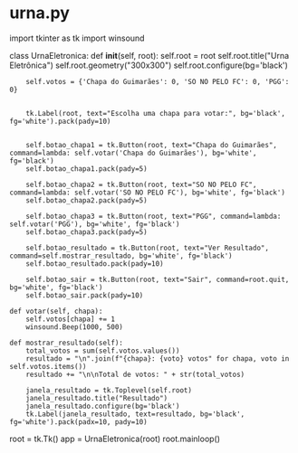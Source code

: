# urna.py
import tkinter as tk
import winsound  

class UrnaEletronica:
    def __init__(self, root):
        self.root = root
        self.root.title("Urna Eletrônica")
        self.root.geometry("300x300")
        self.root.configure(bg='black')

       
        self.votos = {'Chapa do Guimarães': 0, 'SO NO PELO FC': 0, 'PGG': 0}

        
        tk.Label(root, text="Escolha uma chapa para votar:", bg='black', fg='white').pack(pady=10)

       
        self.botao_chapa1 = tk.Button(root, text="Chapa do Guimarães", command=lambda: self.votar('Chapa do Guimarães'), bg='white', fg='black')
        self.botao_chapa1.pack(pady=5)

        self.botao_chapa2 = tk.Button(root, text="SO NO PELO FC", command=lambda: self.votar('SO NO PELO FC'), bg='white', fg='black')
        self.botao_chapa2.pack(pady=5)

        self.botao_chapa3 = tk.Button(root, text="PGG", command=lambda: self.votar('PGG'), bg='white', fg='black')
        self.botao_chapa3.pack(pady=5)

        self.botao_resultado = tk.Button(root, text="Ver Resultado", command=self.mostrar_resultado, bg='white', fg='black')
        self.botao_resultado.pack(pady=10)

        self.botao_sair = tk.Button(root, text="Sair", command=root.quit, bg='white', fg='black')
        self.botao_sair.pack(pady=10)

    def votar(self, chapa):
        self.votos[chapa] += 1
        winsound.Beep(1000, 500) 

    def mostrar_resultado(self):
        total_votos = sum(self.votos.values())
        resultado = "\n".join(f"{chapa}: {voto} votos" for chapa, voto in self.votos.items())
        resultado += "\n\nTotal de votos: " + str(total_votos)
        
        janela_resultado = tk.Toplevel(self.root)
        janela_resultado.title("Resultado")
        janela_resultado.configure(bg='black')
        tk.Label(janela_resultado, text=resultado, bg='black', fg='white').pack(padx=10, pady=10)

root = tk.Tk()
app = UrnaEletronica(root)
root.mainloop()
